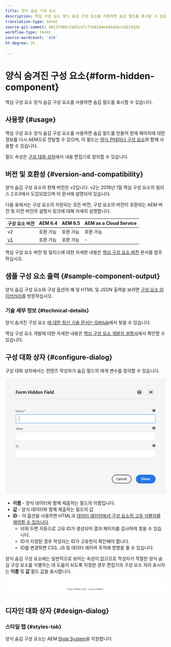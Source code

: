 ```yaml
---
title: 양식 숨김 구성 요소
description: 핵심 구성 요소 양식 숨김 구성 요소를 사용하면 숨김 필드를 표시할 수 있습니다.
translation-type: tm+mt
source-git-commit: 4813748bcfa83ce7c73e81d4e4d445ecc8215d26
workflow-type: tm+mt
source-wordcount: '428'
ht-degree: 3%

---
```



# 양식 숨겨진 구성 요소{#form-hidden-component}

핵심 구성 요소 양식 숨김 구성 요소를 사용하면 숨김 필드를 표시할 수 있습니다.

## 사용량 {#usage}

핵심 구성 요소 양식 숨김 구성 요소를 사용하면 숨김 필드를 만들어 현재 페이지에 대한 정보를 다시 AEM으로 전달할 수 있으며, 이 필드는 [양식 컨테이너 구성 요소](form-container.md)와 함께 사용할 수 있습니다.

필드 속성은 [구성 대화 상자](form-hidden.md)에서 내용 편집기로 정의할 수 있습니다.

## 버전 및 호환성 {#version-and-compatibility}

양식 숨김 구성 요소의 현재 버전은 v2입니다. v2는 2018년 1월 핵심 구성 요소의 릴리스 2.0.0에서 도입되었으며 이 문서에 설명되어 있습니다.

다음 표에서는 구성 요소의 지원되는 모든 버전, 구성 요소의 버전이 호환되는 AEM 버전 및 이전 버전의 설명서 링크에 대해 자세히 설명합니다.

| 구성 요소 버전 | AEM 6.4 | AEM 6.5 | AEM as a Cloud Service |
|--- |--- |--- |---|
| v2 | 호환 가능 | 호환 가능 | 호환 가능 |
| [v1](/help/components/v1/form-hidden-v1.md) | 호환 가능 | 호환 가능 | - |

핵심 구성 요소 버전 및 릴리스에 대한 자세한 내용은 [핵심 구성 요소 버전](/help/versions.md) 문서를 참조하십시오.

## 샘플 구성 요소 출력 {#sample-component-output}

양식 숨김 구성 요소와 구성 옵션의 예 및 HTML 및 JSON 출력을 보려면 [구성 요소 라이브러리](https://adobe.com/go/aem_cmp_library_form_hidden)를 방문하십시오.

### 기술 세부 정보 {#technical-details}

양식 숨겨진 구성 요소 [에 대한 최신 기술 문서는 GitHub](https://adobe.com/go/aem_cmp_tech_form_hidden_v2)에서 찾을 수 있습니다.

핵심 구성 요소 개발에 대한 자세한 내용은 [핵심 구성 요소 개발자 설명서](/help/developing/overview.md)에서 확인할 수 있습니다.

## 구성 대화 상자 {#configure-dialog}

구성 대화 상자에서는 컨텐츠 작성자가 숨김 필드의 매개 변수를 정의할 수 있습니다.

![양식 숨김 편집 대화 상자](/help/assets/form-hidden-edit.png)

* **이름**  - 양식 데이터와 함께 제출하는 필드의 이름입니다.
* **값**  - 양식 데이터와 함께 제출하는 필드의 값
* **ID**  - 이 옵션을 사용하면 HTML과  [데이터 레이어에서 구성 요소의 고유 식별자를 제어할 수 있습니다](/help/developing/data-layer/overview.md).
   * 비워 두면 자동으로 고유 ID가 생성되어 결과 페이지를 검사하여 찾을 수 있습니다.
   * ID가 지정된 경우 작성자는 ID가 고유한지 확인해야 합니다.
   * ID를 변경하면 CSS, JS 및 데이터 레이어 추적에 영향을 줄 수 있습니다.

양식 숨김 구성 요소에는 일반적으로 보이는 속성이 없으므로 작성자가 적절한 양식 숨김 구성 요소를 식별하는 데 도움이 되도록 지정한 경우 편집기의 구성 요소 자리 표시자는 **이름** 및 **값** 필드 값을 표시합니다.

![숨겨진 구성 요소의 예](/help/assets/form-hidden-example.png)

## 디자인 대화 상자 {#design-dialog}

### 스타일 탭 {#styles-tab}

양식 숨김 구성 요소는 AEM [Style System](/help/get-started/authoring.md#component-styling)을 지원합니다.

